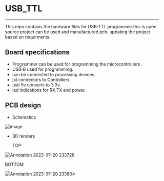 # USB_TTL
---
This repo contains the hardware files for USB-TTL programmer.this is open source project can be used and manufactured pcb. updating the project based on requirments.

Board specifications
--
* Programmer can be used for programming the microcontrollers .
* USB-B used for programming.
* can be connected to processing devices.
* jst connectors to Controllers.
* usb 5v converts to 3.3v.
* led indications for RX,TX and power.

PCB design
--
* Schematics
  
![image](https://github.com/Himanshukohale22/USB_TTL/assets/114358863/fdbbdd44-6b27-4757-a27f-c7177b9c7d5a)

* 3D renders
  
  TOP
  
![Annotation 2023-07-20 233728](https://github.com/Himanshukohale22/USB_TTL/assets/114358863/cf30bde0-6e36-4722-a688-a43ab504f7e0)

  BOTTOM
  
![Annotation 2023-07-20 233804](https://github.com/Himanshukohale22/USB_TTL/assets/114358863/54623dd1-8e51-41bf-83d5-fe0bb091f520)
